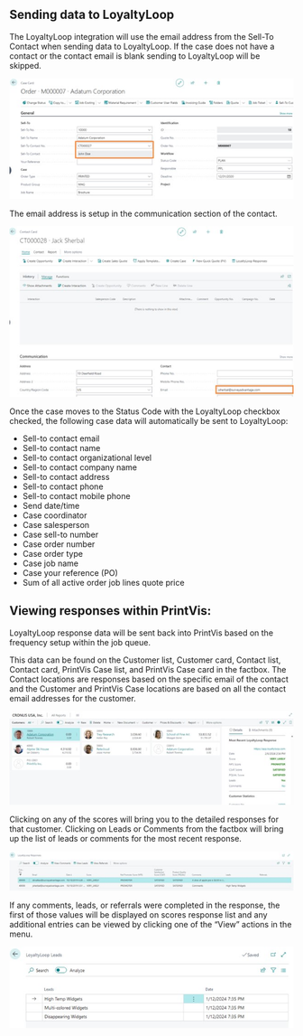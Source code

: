 ## Sending data to LoyaltyLoop

The LoyaltyLoop integration will use the email address from the Sell-To Contact when sending data to LoyaltyLoop. If the case does not have a contact or the contact email is blank sending to LoyaltyLoop will be skipped.

![Case Card](./assets/LLUsage1.jpg)

The email address is setup in the communication section of the contact.

![Contact Card](./assets/LLUsage2.jpg)

Once the case moves to the Status Code with the LoyaltyLoop checkbox checked, the following case data will automatically be sent to LoyaltyLoop:

* Sell-to contact email
* Sell-to contact name
* Sell-to contact organizational level
* Sell-to contact company name
* Sell-to contact address
* Sell-to contact phone
* Sell-to contact mobile phone
* Send date/time
* Case coordinator
* Case salesperson
* Case sell-to number
* Case order number
* Case order type
* Case job name
* Case your reference (PO)
* Sum of all active order job lines quote price

## Viewing responses within PrintVis:

LoyaltyLoop response data will be sent back into PrintVis based on the frequency setup within the job queue. 

This data can be found on the Customer list, Customer card, Contact list, Contact card, PrintVis Case list, and PrintVis Case card in the factbox. The Contact locations are responses based on the specific email of the contact and the Customer and PrintVis Case locations are based on all the contact email addresses for the customer.

![Customer List](./assets/LLUsage3.jpg)

Clicking on any of the scores will bring you to the detailed responses for that customer. Clicking on Leads or Comments from the factbox will bring up the list of leads or comments for the most recent response.

![LoyaltyLoop Responses](./assets/LLUsage4.jpg)

If any comments, leads, or referrals were completed in the response, the first of those values will be displayed on scores response list and any additional entries can be viewed by clicking one of the “View” actions in the menu.

![LoyaltyLoop Leads](./assets/LLUsage5.jpg)